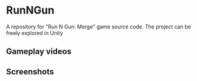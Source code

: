 # RunNGun
A repository for "Run N Gun: Merge" game source code. The project can be freely explored in Unity

## Gameplay videos

## Screenshots

